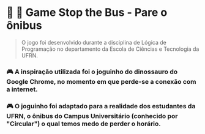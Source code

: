 # :stop_sign: :bus: Game Stop the Bus - Pare o ônibus

> O jogo foi desenvolvido durante a disciplina de Lógica de Programação no departamento da Escola de Ciências e Tecnologia da UFRN.

### :video_game: A inspiração utilizada foi o joguinho do dinossauro do Google Chrome, no momento em que perde-se a conexão com a internet.

### :video_game: O joguinho foi adaptado para a realidade dos estudantes da UFRN, o ônibus do Campus Universitário (conhecido por "Circular") o qual temos medo de perder o horário.


